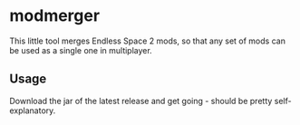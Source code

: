 # modmerger

This little tool merges Endless Space 2 mods, so that any set of mods can be used as a single one in multiplayer.

## Usage

Download the jar of the latest release and get going - should be pretty self-explanatory.
